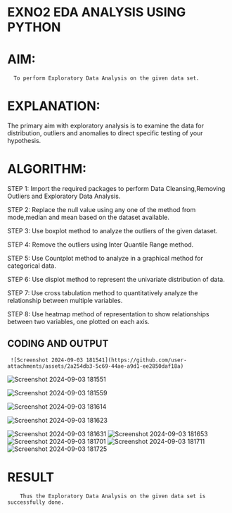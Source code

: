 # EXNO2 EDA ANALYSIS USING PYTHON
# AIM:
      To perform Exploratory Data Analysis on the given data set.
      
# EXPLANATION:
  The primary aim with exploratory analysis is to examine the data for distribution, outliers and anomalies to direct specific testing of your hypothesis.
  
# ALGORITHM:
STEP 1: Import the required packages to perform Data Cleansing,Removing Outliers and Exploratory Data Analysis.

STEP 2: Replace the null value using any one of the method from mode,median and mean based on the dataset available.

STEP 3: Use boxplot method to analyze the outliers of the given dataset.

STEP 4: Remove the outliers using Inter Quantile Range method.

STEP 5: Use Countplot method to analyze in a graphical method for categorical data.

STEP 6: Use displot method to represent the univariate distribution of data.

STEP 7: Use cross tabulation method to quantitatively analyze the relationship between multiple variables.

STEP 8: Use heatmap method of representation to show relationships between two variables, one plotted on each axis.

## CODING AND OUTPUT
     ![Screenshot 2024-09-03 181541](https://github.com/user-attachments/assets/2a254db3-5c69-44ae-a9d1-ee2850daf18a)
![Screenshot 2024-09-03 181551](https://github.com/user-attachments/assets/b4b443e3-094f-4474-acd0-f8e45b282efd)

![Screenshot 2024-09-03 181559](https://github.com/user-attachments/assets/e4c12738-d5f2-4761-ae3a-0d7859e93eeb)

![Screenshot 2024-09-03 181614](https://github.com/user-attachments/assets/39b9187c-f8c1-4879-8e70-30e5c344e4d8)

![Screenshot 2024-09-03 181623](https://github.com/user-attachments/assets/5e90b98f-868c-492e-88cf-0f321d4d2271)

![Screenshot 2024-09-03 181631](https://github.com/user-attachments/assets/e0046acd-c59c-4173-a7b0-dfef725579b9)
![Screenshot 2024-09-03 181653](https://github.com/user-attachments/assets/f6ad6361-4e64-48c4-af22-0c8d3eed26c3)
![Screenshot 2024-09-03 181701](https://github.com/user-attachments/assets/8beb563a-0e1d-4d1e-8338-eac50a8db5c4)
![Screenshot 2024-09-03 181711](https://github.com/user-attachments/assets/ec2615bb-d7e5-45b0-a477-efef61447879)
![Screenshot 2024-09-03 181725](https://github.com/user-attachments/assets/64f17aa4-9068-4116-b87c-a1217bc86822)

# RESULT
        Thus the Exploratory Data Analysis on the given data set is successfully done.
